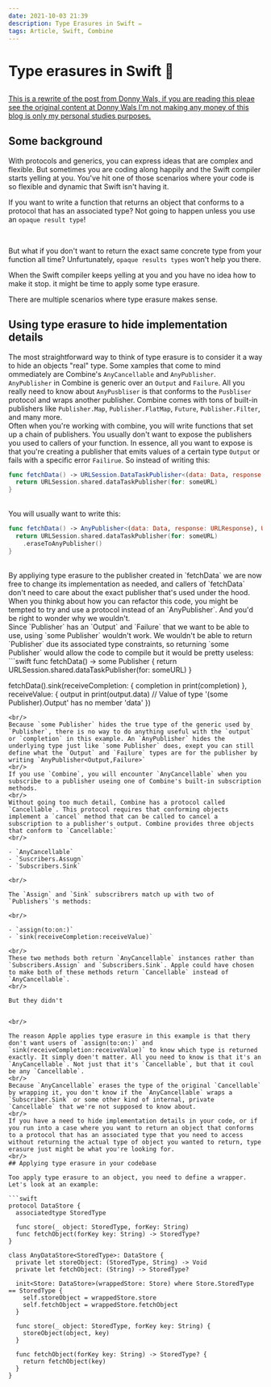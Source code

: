 ```yaml
---
date: 2021-10-03 21:39
description: Type Erasures in Swift ✏️
tags: Article, Swift, Combine
---
```


# Type erasures in Swift 🤔

## 

<a class="disclaimer" href="https://www.donnywals.com/understanding-type-erasure-in-swift/">
    This is a rewrite of the post from Donny Wals, if you are reading this pleae see the original content at Donny Wals I'm not making any money of this blog is only my personal studies purposes.
</a>

## Some background

With protocols and generics, you can express ideas that are complex and flexible. But sometimes you are coding along happily and the Swift compiler starts yelling at you. You've hit one of those scenarios where your code is so flexible and dynamic that Swift isn't having it. 
<br/>

If you want to write a function that returns an object that conforms to a protocol that has an associated type? Not going to happen unless you use an `opaque result type`!

<br/>

But what if you don't want to return the exact same concrete type from your function all time? Unfurtunately, `opaque results types` won't help you there.

When the Swift compiler keeps yelling at you and you have no idea how to make it stop. it might be time to apply some type erasure.

There are multiple scenarios where type erasure makes sense.
<br/>

## Using type erasure to hide implementation details

The most straightforward way to think of type erasure is to consider it a way to hide an objects "real" type. Some xamples that come to mind ommediately are Combine's `AnyCancellable` and `AnyPublisher`.
<br/>
`AnyPublisher` in Combine is generic over an `Output` and `Failure`. All you really need to know about `AnyPusbliser` is that conforms to the `Pusbliser` protocol and wraps another publisher. Combine comes with tons of built-in publishers like `Publisher.Map`, `Publisher.FlatMap`, `Future`, `Publisher.Filter`, and many more.
<br/>
Often when you're working with combine, you will write functions that set up a chain of publishers. You usually don't want to expose the publishers you used to callers of your function. In essence, all you want to expose is that you're creating a publisher that emits values of a certain type `Output` or fails with a specific error `Failirue`. So instead of writing this:

```swift
func fetchData() -> URLSession.DataTaskPublisher<(data: Data, response: URLResponse), URLError> {
  return URLSession.shared.dataTaskPublisher(for: someURL)
}
```
<br/>
You will usually want to write this:
<br/>

```swift
func fetchData() -> AnyPublisher<(data: Data, response: URLResponse), URLError> {
  return URLSession.shared.dataTaskPublisher(for: someURL)
    .eraseToAnyPublisher()
}
```
<br/>
By appliying type erasure to the publisher created in `fetchData` we are now free to change its implementation as needed, and callers of `fetchData` don't need to care about the exact publisher that's used under the hood.
<br/>
When you thinkg about how you can refactor this code, you might be tempted to try and use a protocol instead of an `AnyPublisher`. And you'd be right to wonder why we wouldn't.
<br/>
Since `Publisher` has an `Output` and `Failure` that we want to be able to use, using `some Publisher` wouldn't work. We wouldn't be able to return `Publisher` due its associated type constraints, so returning `some Publisher` would allow the code to compile but it would be pretty useless:
<br/>
```swift
func fetchData() -> some Publisher {
  return URLSession.shared.dataTaskPublisher(for: someURL)
}

fetchData().sink(receiveCompletion: { completion in
  print(completion)
}, receiveValue: { output in
  print(output.data) // Value of type '(some Publisher).Output' has no member 'data'
})
```
<br/>
Because `some Publisher` hides the true type of the generic used by `Publisher`, there is no way to do anything useful with the `output` or `completion` in this example. An `AnyPublisher` hides the underlying type just like `some Publisher` does, exept you can still define what the `Output` and `Failure` types are for the publisher by writing `AnyPublisher<Output,Failure>`
<br/>
If you use `Combine`, you will encounter `AnyCancellable` when you subscribe to a publisher useing one of Combine's built-in subscription methods.
<br/>
Without going too much detail, Combine has a protocol called `Cancellable`. This protocol requires that conforming objects implement a `cancel` method that can be called to cancel a subscription to a publisher's output. Combine provides three objects that conform to `Cancellable:`
<br/>

- `AnyCancellable`
- `Suscribers.Assugn`
- `Subscribers.Sink`

<br/>

The `Assign` and `Sink` subscribrers match up with two of `Publishers`'s methods:

<br/>

- `assign(to:on:)`
- `sink(receiveCompletion:receiveValue)`

<br/>
These two methods both return `AnyCancellable` instances rather than `Subscribers.Assign` and `Subscribers.Sink`. Apple could have chosen to make both of these methods return `Cancellable` instead of `AnyCancellable`.
<br/>

But they didn't


<br/>

The reason Apple applies type erasure in this example is that thery don't want users of `assign(to:on:)` and `sink(receiveCompletion:receiveValue)` to know which type is returned exactly. It simply doen't matter. All you need to know is that it's an `AnyCancellable`. Not just that it's `Cancellable`, but that it coul be any `Cancellable`.
<br/>
Because `AnyCancellable` erases the type of the original `Cancellable` by wrapping it, you don't know if the `AnyCancellable` wraps a `Subscriber.Sink` or some other kind of internal, private `Cancellable` that we're not supposed to know about.
<br/>
If you have a need to hide implementation details in your code, or if you run into a case where you want to return an object that conforms to a protocol that has an associated type that you need to access without returning the actual type of object you wanted to return, type erasure just might be what you're looking for.
<br/>
## Applying type erasure in your codebase

Too apply type erasure to an object, you need to define a wrapper. Let's look at an example:

```swift
protocol DataStore {
  associatedtype StoredType

  func store(_ object: StoredType, forKey: String)
  func fetchObject(forKey key: String) -> StoredType?
}

class AnyDataStore<StoredType>: DataStore {
  private let storeObject: (StoredType, String) -> Void
  private let fetchObject: (String) -> StoredType?

  init<Store: DataStore>(wrappedStore: Store) where Store.StoredType == StoredType {
    self.storeObject = wrappedStore.store
    self.fetchObject = wrappedStore.fetchObject
  }

  func store(_ object: StoredType, forKey key: String) {
    storeObject(object, key)
  }

  func fetchObject(forKey key: String) -> StoredType? {
    return fetchObject(key)
  }
}
```




